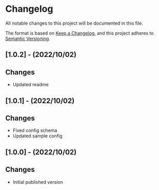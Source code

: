 # Changelog
All notable changes to this project will be documented in this file.

The format is based on [Keep a Changelog](https://keepachangelog.com/en/1.0.0/),
and this project adheres to [Semantic Versioning](https://semver.org/spec/v2.0.0.html).

## [1.0.2] - (2022/10/02)
## Changes
- Updated readme

## [1.0.1] - (2022/10/02)
## Changes
- Fixed config schema
- Updated sample config

## [1.0.0] - (2022/10/02)
## Changes
- Initial published version